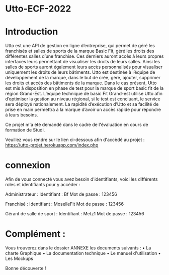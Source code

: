 # Utto-ECF-2022

# Introduction 

Utto est une API de gestion en ligne d’entreprise,
qui permet de géré les franchisés et salles de sports
de la marque Basic Fit, géré les droits des différentes
salles d’une franchise.
Ces derniers auront accès à leurs propres interfaces
leurs permettant de visualiser les droits de leurs
salles. Ainsi les salles de sports auront également
leurs accès personnalisés pour visualiser uniquement
les droits de leurs bâtiments.
Utto est destinée à l’équipe de développement
de la marque, dans le but de crée, géré, ajouter,
supprimer les droits et accès des bâtiments de la
marque. Dans le cas présent, Utto est mis à disposition
en phase de test pour la marque de sport basic fit
de la région Grand-Est. L’équipe technique de
basic Fit Grand-est utilise Utto afin d’optimiser la
gestion au niveau régional, si le test est concluant,
le service sera déployé nationalement. La
rapidité d’exécution d’Utto et sa facilité de prise en
main permettra à la marque d’avoir un accès rapide
pour répondre à leurs besoins.

Ce projet m'a été demandé dans le cadre de l'évaluation en cours de formation de Studi.

Veuillez vous rendre sur le lien ci-dessous afin d'accèdé au projet : https://utto-projet.herokuapp.com/index.php

# connexion 

Afin de vous connecté vous avez besoin d'identifiants, voici les différents roles et identifiants pour y accéder : 

Administrateur :
Identifiant : Bf
Mot de passe : 123456

Franchisé :
Identifiant : MoselleFit
Mot de passe : 123456

Gérant de salle de sport :
Identifiant : Metz1
Mot de passe : 123456

# Complément :
Vous trouverez dans le dossier ANNEXE les documents suivants :
• La charte Graphique 
• La documentation technique
• Le manuel d'utilisation
• Les Mockups


Bonne découverte !
